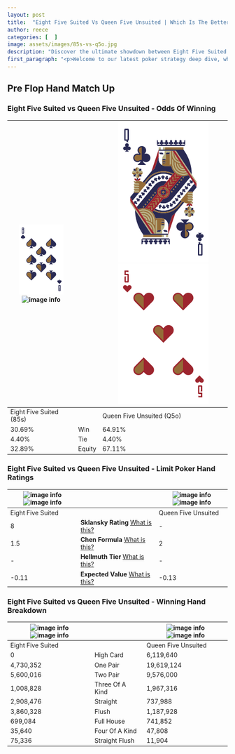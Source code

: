 ```yaml
---
layout: post
title:  "Eight Five Suited Vs Queen Five Unsuited | Which Is The Better Hand In Poker? A Complete Guide"
author: reece
categories: [  ]
image: assets/images/85s-vs-q5o.jpg
description: "Discover the ultimate showdown between Eight Five Suited and Queen Five Unsuited in poker! Uncover the odds, strategies, and scenarios where one hand triumphs over the other. Get ready to up your poker game with this thrilling analysis."
first_paragraph: "<p>Welcome to our latest poker strategy deep dive, where we're pitting two distinct hands against each other in a high-stakes showdown: Eight Five Suited vs Queen Five Unsuited.</p><p>In the dynamic world of poker, every decision counts, and knowing which hand holds the upper hand is key to your success at the table.</p><p>In this article, we'll dissect these two hands, explore the scenarios where one dominates the other, and equip you with the knowledge to make strategic choices that can tip the odds in your favor.</p><p>Get ready to unravel the intriguing dynamics of these poker hands and elevate your game to new heights.</p>"
---
```




[comment]: # (sp0)

## Pre Flop Hand Match Up

<div class="table hand-ratings" markdown="1"> 



### Eight Five Suited vs Queen Five Unsuited - Odds Of Winning


    
| ![image info](assets/images/hand1/8.png) ![image info](assets/images/hand1/5s.png) |  | ![image info](assets/images/hand2/Q.png) ![image info](assets/images/hand2/5o.png) |
| -------- | -------- | -------- |
| Eight Five Suited (85s) |  | Queen Five Unsuited (Q5o) |
| 30.69% | Win | 64.91% |
| 4.40% | Tie | 4.40% |
| 32.89% | Equity | 67.11% |




[comment]: # (sp1)



### Eight Five Suited vs Queen Five Unsuited - Limit Poker Hand Ratings


    
| ![image info](https://www.riverpairs.com/assets/images/hand1/8.png) ![image info](https://www.riverpairs.com/assets/images/hand1/5s.png) |  | ![image info](https://www.riverpairs.com/assets/images/hand2/Q.png) ![image info](https://www.riverpairs.com/assets/images/hand2/5o.png) |
| -------- | -------- | -------- |
| Eight Five Suited |  | Queen Five Unsuited |
| 8 | **Sklansky Rating** [What is this?](/sklansky-rating-explained) | - |
| 1.5 | **Chen Formula** [What is this?](/chen-formula-explained) | 2 |
| - | **Hellmuth Tier** [What is this?](/Hellmuth-tier-explained) | - |
| -0.11 | **Expected Value** [What is this?](/expected-value-explained) | -0.13 |




[comment]: # (sp2)



### Eight Five Suited vs Queen Five Unsuited - Winning Hand Breakdown


    
| ![image info](https://www.riverpairs.com/assets/images/hand1/8.png) ![image info](https://www.riverpairs.com/assets/images/hand1/5s.png) |  | ![image info](https://www.riverpairs.com/assets/images/hand2/Q.png) ![image info](https://www.riverpairs.com/assets/images/hand2/5o.png) |
| -------- | -------- | -------- |
| Eight Five Suited |  | Queen Five Unsuited |
| 0 | High Card | 6,119,640 |
| 4,730,352 | One Pair | 19,619,124 |
| 5,600,016 | Two Pair | 9,576,000 |
| 1,008,828 | Three Of A Kind | 1,967,316 |
| 2,908,476 | Straight | 737,988 |
| 3,860,328 | Flush | 1,187,928 |
| 699,084 | Full House | 741,852 |
| 35,640 | Four Of A Kind | 47,808 |
| 75,336 | Straight Flush | 11,904 |




[comment]: # (sp3)



</div>

[comment]: # (sp4)



[comment]: # (sp5)

